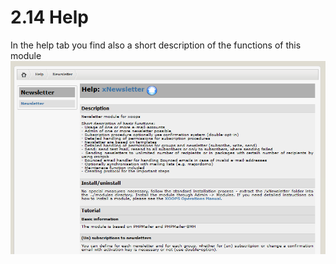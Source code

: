 # 2.14 Help

In the help tab you find also a short description of the functions of this module
![](../assets/help1_en.PNG)